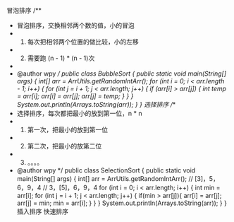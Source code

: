 冒泡排序
/**
 * 冒泡排序，交换相邻两个数的值，小的冒泡
 * 1. 每次把相邻两个位置的做比较，小的左移
 * 2. 需要跑 (n - 1) * (n - 1)次
 *
 * @author wpy
 */
public class BubbleSort {
    public static void main(String[] args) {
        int[] arr = ArrUtils.getRandomIntArr();
        for (int i = 0; i < arr.length - 1; i++) {
            for (int j = i + 1; j < arr.length; j++) {
                if (arr[i] > arr[j]) {
                    int temp = arr[i];
                    arr[i] = arr[j];
                    arr[j] = temp;
                }
            }
        }
        System.out.println(Arrays.toString(arr));
    }
}
选择排序
/**
 * 选择排序，每次都把最小的放到第一位，n * n
 * 1. 第一次，把最小的放到第一位
 * 2. 第二次，把最小的放第二位
 * 3. 。。。。
 * @author wpy
 */
public class SelectionSort {
    public static void main(String[] args) {
        int[] arr = ArrUtils.getRandomIntArr();
        // [3]，5，6，9，4
        //  3，[5]，6，9，4
        for (int i = 0; i < arr.length; i++) {
            int min = arr[i];
            for (int j = i + 1; j < arr.length; j++) {
                if(min > arr[j]){
                    arr[i] = arr[j];
                    arr[j] = min;
                    min = arr[i];
                }
            }
        }
        System.out.println(Arrays.toString(arr));
    }
}
插入排序
快速排序
